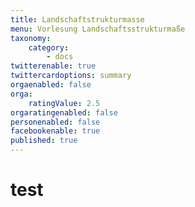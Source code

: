 ```yaml
---
title: Landschaftstrukturmasse
menu: Vorlesung Landschaftsstrukturmaße
taxonomy:
    category:
        - docs
twitterenable: true
twittercardoptions: summary
orgaenabled: false
orga:
    ratingValue: 2.5
orgaratingenabled: false
personenabled: false
facebookenable: true
published: true
---
```


# test
